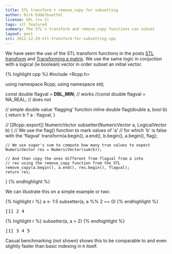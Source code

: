 ```yaml
---
title: STL transform + remove_copy for subsetting
author: Dirk Eddelbuettel
license: GPL (>= 2)
tags: stl featured
summary: The STL's transform and remove_copy functions can subset
layout: post
src: 2012-12-29-stl-transform-for-subsetting.cpp
---
```

We have seen the use of the STL transform functions in the posts
[STL transform](../stl-transform) and 
[Transforming a matrix](../transforming-a-matrix).
We use the same logic in conjuction with a logical (ie boolean) 
vector in order subset an initial vector. 



{% highlight cpp %}
#include <Rcpp.h>

using namespace Rcpp;
using namespace std;

const double flagval = __DBL_MIN__; // works
//const double flagval = NA_REAL;   // does not

// simple double value 'flagging' function
inline double flag(double a, bool b) { return b ? a : flagval; }

// [[Rcpp::export]]
NumericVector subsetter(NumericVector a, LogicalVector b) {
    // We use the flag() function to mark values of 'a' 
    // for which 'b' is false with the 'flagval'
    transform(a.begin(), a.end(), b.begin(), a.begin(), flag);

    // We use sugar's sum to compute how many true values to expect
    NumericVector res = NumericVector(sum(b));

    // And then copy the ones different from flagval from a into
    // res using the remove_copy function from the STL
    remove_copy(a.begin(), a.end(), res.begin(), flagval);
    return res;    
}
{% endhighlight %}


We can illustrate this on a simple example or two:

{% highlight r %}
a <- 1:5
subsetter(a, a %% 2 == 0)
{% endhighlight %}



<pre class="output">
[1] 2 4
</pre>



{% highlight r %}
subsetter(a, a > 2)
{% endhighlight %}



<pre class="output">
[1] 3 4 5
</pre>


Casual benchmarking (not shown) shows this to be comparable to and
even slightly faster than basic indexing in `R` itself.
